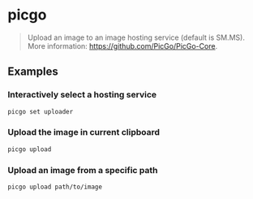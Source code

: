 # picgo

> Upload an image to an image hosting service (default is SM.MS). More information: <https://github.com/PicGo/PicGo-Core>.

## Examples

### Interactively select a hosting service

```bash
picgo set uploader
```

### Upload the image in current clipboard

```bash
picgo upload
```

### Upload an image from a specific path

```bash
picgo upload path/to/image
```

